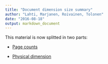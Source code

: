 ```yaml
---
title: "Document dimension size summary"
author: "Lahti, Marjanen, Roivainen, Tolonen"
date: "2016-08-18"
output: markdown_document
---
```


This material is now splitted in two parts:

  * [Page counts](pagecount.md)

  * [Physical dimension](dimension.md)


